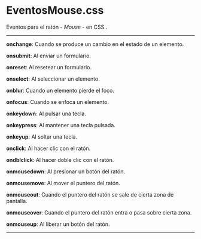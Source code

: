 # EventosMouse.css
Eventos para el ratón - *Mouse* - en CSS..
<hr>

**onchange**: Cuando se produce un cambio en el estado de un elemento.

**onsubmit**: Al enviar un formulario.

**onreset**: Al resetear un formulario.

**onselect**: Al seleccionar un elemento.

**onblur**: Cuando un elemento pierde el foco.

**onfocus**: Cuando se enfoca un elemento.

**onkeydown**: Al pulsar una tecla.

**onkeypress**: Al mantener una tecla pulsada.

**onkeyup**: Al soltar una tecla.

**onclick**: Al hacer clic con el ratón.

**ondblclick**: Al hacer doble clic con el ratón.

**onmousedown**: Al presionar un botón del ratón.

**onmousemove**: Al mover el puntero del ratón.

**onmouseout**: Cuando el puntero del ratón se sale de cierta zona de pantalla.

**onmouseover**: Cuando el puntero del ratón entra o pasa sobre cierta zona.

**onmouseup**: Al liberar un botón del ratón.

<hr>
